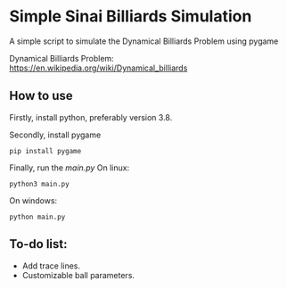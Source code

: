 # Simple Sinai Billiards Simulation
A simple script to simulate the Dynamical Billiards Problem using pygame

Dynamical Billiards Problem: https://en.wikipedia.org/wiki/Dynamical_billiards


## How to use
Firstly, install python, preferably version 3.8.

Secondly, install pygame
```
pip install pygame
```
Finally, run the *main.py*
On linux:
```
python3 main.py
```
On windows:
```
python main.py
```


## To-do list:
- Add trace lines.
- Customizable ball parameters.
